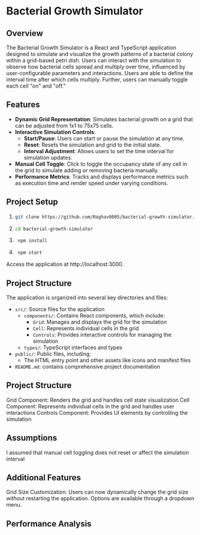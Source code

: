 # Bacterial Growth Simulator

## Overview

The Bacterial Growth Simulator is a React and TypeScript application designed to simulate and visualize the growth patterns of a bacterial colony within a grid-based petri dish. 
Users can interact with the simulation to observe how bacterial cells spread and multiply over time, influenced by user-configurable parameters and interactions.
Users are able to define the interval time after which cells multiply. Further, users can manually toggle each cell "on" and "off."

## Features

- **Dynamic Grid Representation**: Simulates bacterial growth on a grid that can be adjusted from 1x1 to 75x75 cells.
- **Interactive Simulation Controls**:
  - **Start/Pause**: Users can start or pause the simulation at any time.
  - **Reset**: Resets the simulation and grid to the initial state.
  - **Interval Adjustment**: Allows users to set the time interval for simulation updates.
- **Manual Cell Toggle**: Click to toggle the occupancy state of any cell in the grid to simulate adding or removing bacteria manually.
- **Performance Metrics**: Tracks and displays performance metrics such as execution time and render speed under varying conditions.

## Project Setup

1. ```bash
   git clone https://github.com/Raghav0005/bacterial-growth-simulator.git
2. ```bash
   cd bacterial-growth-simulator
3. ```bash
    npm install
4. ```bash
    npm start
Access the application at http://localhost:3000.

## Project Structure

The application is organized into several key directories and files:

- `src/`: Source files for the application
  - `components/`: Contains React components, which include:
    - `Grid`: Manages and displays the grid for the simulation
    - `Cell`: Represents individual cells in the grid
    - `Controls`: Provides interactive controls for managing the simulation
  - `types/`: TypeScript interfaces and types
- `public/`: Public files, including:
  - The HTML entry point and other assets like icons and manifest files
- `README.md`: contains comprehensive project documentation

## Project Structure
Grid Component: Renders the grid and handles cell state visualization
Cell Component: Represents individual cells in the grid and handles user interactions
Controls Component: Provides UI elements by controlling the simulation

## Assumptions
I assumed that manual cell toggling does not reset or affect the simulation interval

## Additional Features
Grid Size Customization: Users can now dynamically change the grid size without restarting the application.
Options are available through a dropdown menu.

## Performance Analysis



